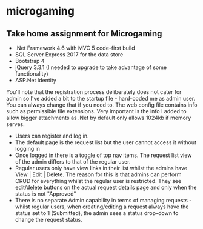 # microgaming
## Take home assignment for Microgaming
* .Net Framework 4.6 with MVC 5 code-first build
* SQL Server Express 2017 for the data store
* Bootstrap 4
* jQuery 3.3.1 (I needed to upgrade to take advantage of some functionality)
* ASP.Net Identity

You'll note that the registration process deliberately does not cater for admin so I've added a bit to the startup file - hard-coded me as admin user.  You can always change that if you need to.
The web config file contains info such as permissible file extensions.  Very important is the info I added to allow bigger attachments as .Net by default only allows 1024kb if memory serves.

* Users can register and log in.
* The default page is the request list but the user cannot access it without logging in
* Once logged in there is a toggle of top nav items.  The request list view of the admin differs to that of the regular user.  
* Regular users only have view links in their list whilst the admins have View | Edit | Delete.  The reason for this is that admins can perform CRUD for everything whilst the regular user is restricted.  They see edit/delete buttons on the actual request details page and only when the status is not "Approved"
* There is no separate Admin capability in terms of managing requests - whilst regular users, when creating/editing a request always have the status set to 1 (Submitted), the admin sees a status drop-down to change the request status.
